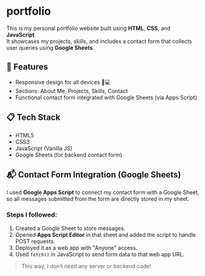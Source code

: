 # portfolio
This is my personal portfolio website built using **HTML**, **CSS**, and **JavaScript**.  
It showcases my projects, skills, and includes a contact form that collects user queries using **Google Sheets**.

## 🚀 Features

- Responsive design for all devices 📱💻
- Sections: About Me, Projects, Skills, Contact
- Functional contact form integrated with Google Sheets (via Apps Script)

## 📋 Tech Stack

- HTML5
- CSS3
- JavaScript (Vanilla JS)
- Google Sheets (for backend contact form)

## 📬 Contact Form Integration (Google Sheets)

I used **Google Apps Script** to connect my contact form with a Google Sheet, so all messages submitted from the form are directly stored in my sheet.

### Steps I followed:

1. Created a Google Sheet to store messages.
2. Opened **Apps Script Editor** in that sheet and added the script to handle POST requests.
3. Deployed it as a web app with "Anyone" access.
4. Used `fetch()` in JavaScript to send form data to that web app URL.

> This way, I don’t need any server or backend code!
